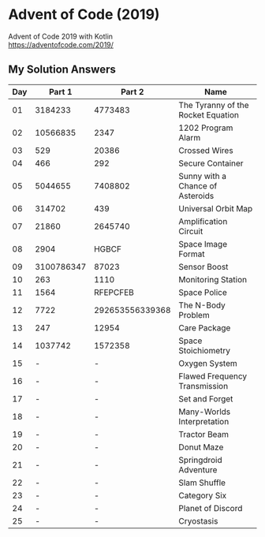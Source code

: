 # Advent of Code (2019)
Advent of Code 2019 with Kotlin \
https://adventofcode.com/2019/

## My Solution Answers

| Day 	| Part 1 	| Part 2 	        | Name                                      |
|-------|-----------|-------------------|----------------------------------------   |
| 01   	| 3184233  	| 4773483           | The Tyranny of the Rocket Equation        |
| 02   	| 10566835 	| 2347              | 1202 Program Alarm                        |                               |
| 03   	| 529      	| 20386         	| Crossed Wires                             |                    
| 04   	| 466      	| 292     	        | Secure Container                          |                                 
| 05   	| 5044655  	| 7408802 	        | Sunny with a Chance of Asteroids          |                                         
| 06   	| 314702   	| 439            	| Universal Orbit Map                       |                                
| 07   	| 21860    	| 2645740  	        | Amplification Circuit                     |
| 08   	| 2904     	| HGBCF         	| Space Image Format                        |
| 09   	| 3100786347| 87023    	        | Sensor Boost                              |
| 10  	| 263      	| 1110     	        | Monitoring Station                        |
| 11  	| 1564     	| RFEPCFEB 	        | Space Police                              |
| 12  	| 7722     	| 292653556339368  	| The N-Body Problem                        |
| 13  	| 247     	| 12954    	        | Care Package                              |
| 14  	| 1037742  	| 1572358  	        | Space Stoichiometry                       |
| 15  	| -       	| -             	| Oxygen System                             |
| 16  	| -       	| -             	| Flawed Frequency Transmission             |
| 17  	| -       	| -             	| Set and Forget                            |
| 18  	| -       	| -             	| Many-Worlds Interpretation                |
| 19  	| -       	| -             	| Tractor Beam                              |
| 20  	| -       	| -             	| Donut Maze                                |
| 21  	| -       	| -             	| Springdroid Adventure                     |
| 22  	| -       	| -             	| Slam Shuffle                              |
| 23  	| -       	| -             	| Category Six                              |
| 24  	| -       	| -             	| Planet of Discord                         |
| 25  	| -       	| -             	| Cryostasis                                |